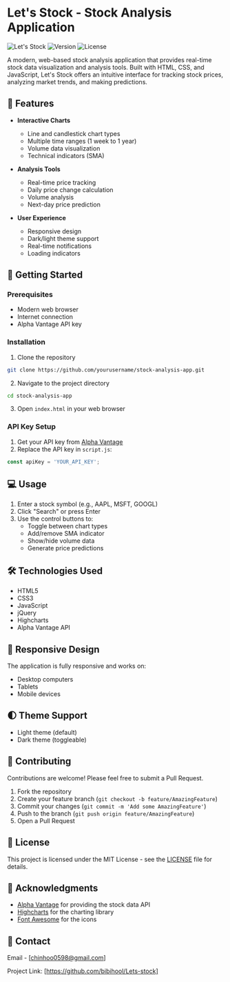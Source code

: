# Let's Stock - Stock Analysis Application

![Let's Stock](https://img.shields.io/badge/Let's%20Stock-Stock%20Analysis-blue)
![Version](https://img.shields.io/badge/version-1.0.0-green)
![License](https://img.shields.io/badge/license-MIT-blue)

A modern, web-based stock analysis application that provides real-time stock data visualization and analysis tools. Built with HTML, CSS, and JavaScript, Let's Stock offers an intuitive interface for tracking stock prices, analyzing market trends, and making predictions.

## 🌟 Features

- **Interactive Charts**
  - Line and candlestick chart types
  - Multiple time ranges (1 week to 1 year)
  - Volume data visualization
  - Technical indicators (SMA)

- **Analysis Tools**
  - Real-time price tracking
  - Daily price change calculation
  - Volume analysis
  - Next-day price prediction

- **User Experience**
  - Responsive design
  - Dark/light theme support
  - Real-time notifications
  - Loading indicators

## 🚀 Getting Started

### Prerequisites

- Modern web browser
- Internet connection
- Alpha Vantage API key

### Installation

1. Clone the repository
```bash
git clone https://github.com/yourusername/stock-analysis-app.git
```

2. Navigate to the project directory
```bash
cd stock-analysis-app
```

3. Open `index.html` in your web browser

### API Key Setup

1. Get your API key from [Alpha Vantage](https://www.alphavantage.co/)
2. Replace the API key in `script.js`:
```javascript
const apiKey = 'YOUR_API_KEY';
```

## 💻 Usage

1. Enter a stock symbol (e.g., AAPL, MSFT, GOOGL)
2. Click "Search" or press Enter
3. Use the control buttons to:
   - Toggle between chart types
   - Add/remove SMA indicator
   - Show/hide volume data
   - Generate price predictions

## 🛠️ Technologies Used

- HTML5
- CSS3
- JavaScript
- jQuery
- Highcharts
- Alpha Vantage API

## 📱 Responsive Design

The application is fully responsive and works on:
- Desktop computers
- Tablets
- Mobile devices

## 🌓 Theme Support

- Light theme (default)
- Dark theme (toggleable)

## 🤝 Contributing

Contributions are welcome! Please feel free to submit a Pull Request.

1. Fork the repository
2. Create your feature branch (`git checkout -b feature/AmazingFeature`)
3. Commit your changes (`git commit -m 'Add some AmazingFeature'`)
4. Push to the branch (`git push origin feature/AmazingFeature`)
5. Open a Pull Request

## 📝 License

This project is licensed under the MIT License - see the [LICENSE](LICENSE) file for details.

## 🙏 Acknowledgments

- [Alpha Vantage](https://www.alphavantage.co/) for providing the stock data API
- [Highcharts](https://www.highcharts.com/) for the charting library
- [Font Awesome](https://fontawesome.com/) for the icons

## 📧 Contact

Email - [chinhoo0598@gmail.com]

Project Link: [https://github.com/bibihool/Lets-stock]
